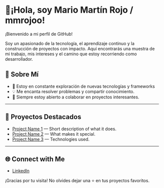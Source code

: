 # 👋¡Hola, soy Mario Martín Rojo / mmrojoo!

¡Bienvenido a mi perfil de GitHub!

Soy un apasionado de la tecnología, el aprendizaje continuo y la construcción de proyectos con impacto. Aquí encontrarás una muestra de mi trabajo, mis intereses y el camino que estoy recorriendo como desarrollador.


## 🚀 Sobre Mí

- 🌱 Estoy en constante exploración de nuevas tecnologías y frameworks
- 💡 Me encanta resolver problemas y compartir conocimiento.
- 🤝 Siempre estoy abierto a colaborar en proyectos interesantes.
---

## 📌 Proyectos Destacados

- [Project Name 1](#) — Short description of what it does.
- [Project Name 2](#) — What makes it special.
- [Project Name 3](#) — Technologies used.

---

## 🌐 Connect with Me

- [LinkedIn](#https://www.linkedin.com/in/mario-mart%C3%ADn-rojo-data-engineer/)


¡Gracias por tu visita! No olvides dejar una ⭐️ en tus proyectos favoritos.

```
